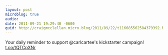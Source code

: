 ```yaml
---
layout: post
microblog: true
audio: 
date: 2011-09-21 19:29:40 -0600
guid: http://craigmcclellan.micro.blog/2011/09/22/t116685562584379392.html
---
```

Your daily reminder to support @carlcartee's kickstarter campaign! [t.co/tQTCpXNr](http://t.co/tQTCpXNr)
